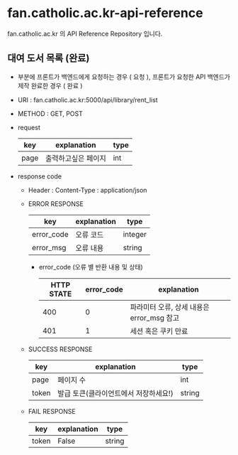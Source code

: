 # fan.catholic.ac.kr-api-reference
fan.catholic.ac.kr 의 API Reference Repository 입니다.

##  대여 도서 목록 (완료)
-  부분에 프론트가 백엔드에게 요청하는 경우 ( 요청 ), 프론트가 요청한 API 백엔드가 제작 완료한 경우 ( 완료 )
- URI : fan.catholic.ac.kr:5000/api/library/rent_list
- METHOD : GET, POST
- request

    | key | explanation | type |
    |--- |--- |--- |
    | page | 출력하고싶은 페이지 | int |
    

- response code
    - Header :
        Content-Type : application/json
    - ERROR RESPONSE
    
        |    key   | explanation |   type  |
        | -------- | ----------- |-------- |
        |error_code| 오류 코드     | integer | 
        |error_msg | 오류 내용  | string  |
        
        - error_code (오류 별 반환 내용 및 상태)
        
            | HTTP STATE | error_code | explanation |
            |----------- | ---------- | ----------- |
            | 400 |0| 파라미터 오류, 상세 내용은 error_msg 참고 |
            | 401 |1| 세션 혹은 쿠키 만료 |

    
    - SUCCESS RESPONSE
    
        | key | explanation | type |
        |--- |--- |--- |
        | page | 페이지 수 | int |
        | token | 발급 토큰(클라이언트에서 저장하세요!) | string |

    - FAIL RESPONSE
    
        | key | explanation | type |
        |--- |--- |--- |
        | token | False | string |
